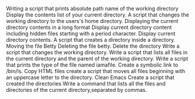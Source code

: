 Writing a script that prints absolute path name of the working directory
Display the contents list of your current directory.
A script that changes the working directory to the users's home directory.
Displaying the current directory contents in a long format
Display current directory content including hidden files starting with a period character.
Display current directory contents.
A script that creates a directory inside a directory.
Moving the file Betty
Deleting the file betty.
Delete the directory
Write a script that changes the working directory.
Write a script that lists all files in the current directory and the parent of the working directory.
Write a script that prints the type of the file named iamafile.
Create a symbolic link to /bin/ls.
Copy HTML files
create a script that moves all files beginning with an uppercase letter to the directory.
Clean Emacs
Create a script that created the directories
Write a command that lists all the files and directories of the current directory,separated by commas.
